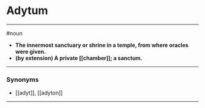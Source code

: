 # Adytum
---
#noun
- **The innermost sanctuary or shrine in a temple, from where oracles were given.**
- **(by extension) A private [[chamber]]; a sanctum.**
---
### Synonyms
- [[adyt]], [[adyton]]
---
